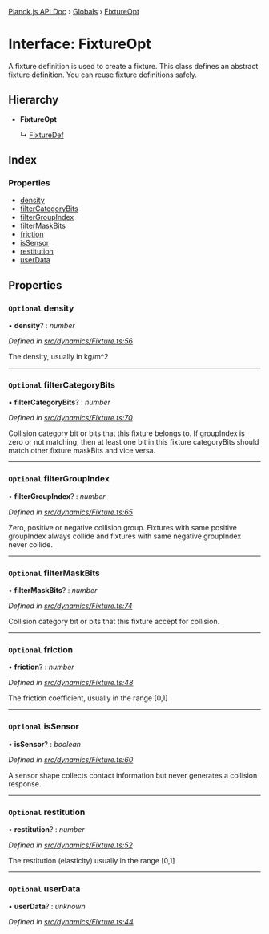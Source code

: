 [Planck.js API Doc](../README.md) › [Globals](../globals.md) › [FixtureOpt](fixtureopt.md)

# Interface: FixtureOpt

A fixture definition is used to create a fixture. This class defines an
abstract fixture definition. You can reuse fixture definitions safely.

## Hierarchy

* **FixtureOpt**

  ↳ [FixtureDef](fixturedef.md)

## Index

### Properties

* [density](fixtureopt.md#optional-density)
* [filterCategoryBits](fixtureopt.md#optional-filtercategorybits)
* [filterGroupIndex](fixtureopt.md#optional-filtergroupindex)
* [filterMaskBits](fixtureopt.md#optional-filtermaskbits)
* [friction](fixtureopt.md#optional-friction)
* [isSensor](fixtureopt.md#optional-issensor)
* [restitution](fixtureopt.md#optional-restitution)
* [userData](fixtureopt.md#optional-userdata)

## Properties

### `Optional` density

• **density**? : *number*

*Defined in [src/dynamics/Fixture.ts:56](https://github.com/shakiba/planck.js/blob/b8c946c/src/dynamics/Fixture.ts#L56)*

The density, usually in kg/m^2

___

### `Optional` filterCategoryBits

• **filterCategoryBits**? : *number*

*Defined in [src/dynamics/Fixture.ts:70](https://github.com/shakiba/planck.js/blob/b8c946c/src/dynamics/Fixture.ts#L70)*

Collision category bit or bits that this fixture belongs to.
If groupIndex is zero or not matching, then at least one bit in this fixture categoryBits should match other fixture maskBits and vice versa.

___

### `Optional` filterGroupIndex

• **filterGroupIndex**? : *number*

*Defined in [src/dynamics/Fixture.ts:65](https://github.com/shakiba/planck.js/blob/b8c946c/src/dynamics/Fixture.ts#L65)*

Zero, positive or negative collision group.
Fixtures with same positive groupIndex always collide and fixtures with same negative groupIndex never collide.

___

### `Optional` filterMaskBits

• **filterMaskBits**? : *number*

*Defined in [src/dynamics/Fixture.ts:74](https://github.com/shakiba/planck.js/blob/b8c946c/src/dynamics/Fixture.ts#L74)*

Collision category bit or bits that this fixture accept for collision.

___

### `Optional` friction

• **friction**? : *number*

*Defined in [src/dynamics/Fixture.ts:48](https://github.com/shakiba/planck.js/blob/b8c946c/src/dynamics/Fixture.ts#L48)*

The friction coefficient, usually in the range [0,1]

___

### `Optional` isSensor

• **isSensor**? : *boolean*

*Defined in [src/dynamics/Fixture.ts:60](https://github.com/shakiba/planck.js/blob/b8c946c/src/dynamics/Fixture.ts#L60)*

A sensor shape collects contact information but never generates a collision response.

___

### `Optional` restitution

• **restitution**? : *number*

*Defined in [src/dynamics/Fixture.ts:52](https://github.com/shakiba/planck.js/blob/b8c946c/src/dynamics/Fixture.ts#L52)*

The restitution (elasticity) usually in the range [0,1]

___

### `Optional` userData

• **userData**? : *unknown*

*Defined in [src/dynamics/Fixture.ts:44](https://github.com/shakiba/planck.js/blob/b8c946c/src/dynamics/Fixture.ts#L44)*
